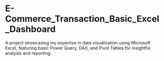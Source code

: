 # E-Commerce_Transaction_Basic_Excel_Dashboard
 A project showcasing my expertise in data visualization using Microsoft Excel, featuring basic Power Query, DAX, and Pivot Tables for insightful analysis and reporting.
